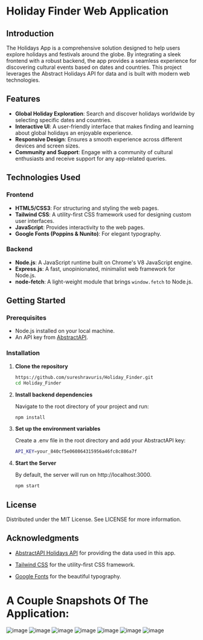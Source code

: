 # Holiday Finder Web Application

## Introduction

The Holidays App is a comprehensive solution designed to help users explore holidays and festivals around the globe. By integrating a sleek frontend with a robust backend, the app provides a seamless experience for discovering cultural events based on dates and countries. This project leverages the Abstract Holidays API for data and is built with modern web technologies.

## Features

- **Global Holiday Exploration**: Search and discover holidays worldwide by selecting specific dates and countries.
- **Interactive UI**: A user-friendly interface that makes finding and learning about global holidays an enjoyable experience.
- **Responsive Design**: Ensures a smooth experience across different devices and screen sizes.
- **Community and Support**: Engage with a community of cultural enthusiasts and receive support for any app-related queries.

## Technologies Used

### Frontend

- **HTML5/CSS3**: For structuring and styling the web pages.
- **Tailwind CSS**: A utility-first CSS framework used for designing custom user interfaces.
- **JavaScript**: Provides interactivity to the web pages.
- **Google Fonts (Poppins & Nunito)**: For elegant typography.

### Backend

- **Node.js**: A JavaScript runtime built on Chrome's V8 JavaScript engine.
- **Express.js**: A fast, unopinionated, minimalist web framework for Node.js.
- **node-fetch**: A light-weight module that brings `window.fetch` to Node.js.

## Getting Started

### Prerequisites

- Node.js installed on your local machine.
- An API key from [AbstractAPI](https://www.abstractapi.com/api/holidays-api).

### Installation

1. **Clone the repository**

   ```sh
   https://github.com/sureshravuris/Holiday_Finder.git
   cd Holiday_Finder

2. **Install backend dependencies**
   
   Navigate to the root directory of your project and run:
   ```sh
   npm install
3. **Set up the environment variables**

   Create a .env file in the root directory and add your AbstractAPI key:
   ```sh
   API_KEY=your_840cf5e060864315956a46fc8c886a7f
4. **Start the Server**

   By default, the server will run on http://localhost:3000.
   ```sh
   npm start

## **License**
Distributed under the MIT License. See LICENSE for more information.

## **Acknowledgments**
- [AbstractAPI Holidays API](https://www.abstractapi.com/api/holidays-api) for providing the data used in this app.

- [Tailwind CSS](https://tailwindcss.com/) for the utility-first CSS framework.

- [Google Fonts](https://fonts.google.com/) for the beautiful typography.
  



# **A Couple Snapshots Of The Application:**

![image](https://github.com/sureshravuris/Holiday_Finder/assets/143477571/95c1ea59-5e6c-455f-85a0-747641dd2354)
![image](https://github.com/sureshravuris/Holiday_Finder/assets/143477571/472f2600-df5b-49fc-8002-ea5652a87a38)
![image](https://github.com/sureshravuris/Holiday_Finder/assets/143477571/273aea18-158a-4de9-8f6f-c7b774e0b1a1)
![image](https://github.com/sureshravuris/Holiday_Finder/assets/143477571/29267ba1-b96b-4bb2-902c-8582cebcbbdc)
![image](https://github.com/sureshravuris/Holiday_Finder/assets/143477571/7cbe4645-04ef-4a2b-9606-2ac3afb87cc9)
![image](https://github.com/sureshravuris/Holiday_Finder/assets/143477571/7de27fe8-4ee3-40d2-af60-3cb56c807107)
![image](https://github.com/sureshravuris/Holiday_Finder/assets/143477571/ce24089d-1054-42f2-9fd4-f0cd9b9aa3e8)







